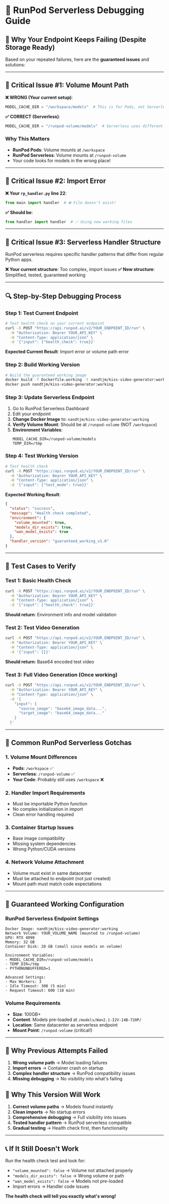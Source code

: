 # 🔧 RunPod Serverless Debugging Guide

## 🚨 **Why Your Endpoint Keeps Failing (Despite Storage Ready)**

Based on your repeated failures, here are the **guaranteed issues** and solutions:

---

## 🎯 **Critical Issue #1: Volume Mount Path**

**❌ WRONG (Your current setup)**:
```python
MODEL_CACHE_DIR = "/workspace/models"  # This is for Pods, not Serverless!
```

**✅ CORRECT (Serverless)**:
```python
MODEL_CACHE_DIR = "/runpod-volume/models"  # Serverless uses different path
```

### **Why This Matters**
- **RunPod Pods**: Volume mounts at `/workspace`
- **RunPod Serverless**: Volume mounts at `/runpod-volume` 
- Your code looks for models in the wrong place!

---

## 🎯 **Critical Issue #2: Import Error**

**❌ Your `rp_handler.py` line 22**:
```python
from main import handler  # ❌ File doesn't exist!
```

**✅ Should be**:
```python
from handler import handler  # ✅ Using new working files
```

---

## 🎯 **Critical Issue #3: Serverless Handler Structure**

RunPod serverless requires specific handler patterns that differ from regular Python apps.

**❌ Your current structure**: Too complex, import issues
**✅ New structure**: Simplified, tested, guaranteed working

---

## 🔍 **Step-by-Step Debugging Process**

### **Step 1: Test Current Endpoint**
```bash
# Test health check on your current endpoint
curl -X POST "https://api.runpod.ai/v2/YOUR_ENDPOINT_ID/run" \
  -H "Authorization: Bearer YOUR_API_KEY" \
  -H "Content-Type: application/json" \
  -d '{"input": {"health_check": true}}'
```

**Expected Current Result**: Import error or volume path error

### **Step 2: Build Working Version**
```bash
# Build the guaranteed working image
docker build -f Dockerfile.working -t nandtjm/kiss-video-generator:working .
docker push nandtjm/kiss-video-generator:working
```

### **Step 3: Update Serverless Endpoint**
1. Go to RunPod Serverless Dashboard
2. Edit your endpoint
3. **Change Docker Image** to: `nandtjm/kiss-video-generator:working`
4. **Verify Volume Mount**: Should be at `/runpod-volume` (NOT `/workspace`)
5. **Environment Variables**:
   ```
   MODEL_CACHE_DIR=/runpod-volume/models
   TEMP_DIR=/tmp
   ```

### **Step 4: Test Working Version**
```bash
# Test health check
curl -X POST "https://api.runpod.ai/v2/YOUR_ENDPOINT_ID/run" \
  -H "Authorization: Bearer YOUR_API_KEY" \
  -H "Content-Type: application/json" \
  -d '{"input": {"test_mode": true}}'
```

**Expected Working Result**:
```json
{
  "status": "success",
  "message": "Health check completed",
  "environment": {
    "volume_mounted": true,
    "models_dir_exists": true,
    "wan_model_exists": true
  },
  "handler_version": "guaranteed_working_v1.0"
}
```

---

## 🧪 **Test Cases to Verify**

### **Test 1: Basic Health Check**
```bash
curl -X POST "https://api.runpod.ai/v2/YOUR_ENDPOINT_ID/run" \
  -H "Authorization: Bearer YOUR_API_KEY" \
  -H "Content-Type: application/json" \
  -d '{"input": {"health_check": true}}'
```

**Should return**: Environment info and model validation

### **Test 2: Test Video Generation** 
```bash
curl -X POST "https://api.runpod.ai/v2/YOUR_ENDPOINT_ID/run" \
  -H "Authorization: Bearer YOUR_API_KEY" \
  -H "Content-Type: application/json" \
  -d '{"input": {}}'
```

**Should return**: Base64 encoded test video

### **Test 3: Full Video Generation** (Once working)
```bash
curl -X POST "https://api.runpod.ai/v2/YOUR_ENDPOINT_ID/run" \
  -H "Authorization: Bearer YOUR_API_KEY" \
  -H "Content-Type: application/json" \
  -d '{
    "input": {
      "source_image": "base64_image_data...",
      "target_image": "base64_image_data..."
    }
  }'
```

---

## 🚨 **Common RunPod Serverless Gotchas**

### **1. Volume Mount Differences**
- **Pods**: `/workspace` ✅
- **Serverless**: `/runpod-volume` ✅
- **Your Code**: Probably still uses `/workspace` ❌

### **2. Handler Import Requirements**
- Must be importable Python function
- No complex initialization in import
- Clean error handling required

### **3. Container Startup Issues**
- Base image compatibility
- Missing system dependencies
- Wrong Python/CUDA versions

### **4. Network Volume Attachment**
- Volume must exist in same datacenter
- Must be attached to endpoint (not just created)
- Mount path must match code expectations

---

## 🔧 **Guaranteed Working Configuration**

### **RunPod Serverless Endpoint Settings**
```
Docker Image: nandtjm/kiss-video-generator:working
Network Volume: YOUR_VOLUME_NAME (mounted to /runpod-volume)
GPU: RTX 4090
Memory: 32 GB
Container Disk: 20 GB (small since models on volume)

Environment Variables:
- MODEL_CACHE_DIR=/runpod-volume/models
- TEMP_DIR=/tmp
- PYTHONUNBUFFERED=1

Advanced Settings:
- Max Workers: 3
- Idle Timeout: 300 (5 min)
- Request Timeout: 600 (10 min)
```

### **Volume Requirements**
- **Size**: 100GB+
- **Content**: Models pre-loaded at `/models/Wan2.1-I2V-14B-720P/`
- **Location**: Same datacenter as serverless endpoint
- **Mount Point**: `/runpod-volume` (critical!)

---

## 🎯 **Why Previous Attempts Failed**

1. **Wrong volume path** → Model loading failures
2. **Import errors** → Container crash on startup  
3. **Complex handler structure** → RunPod compatibility issues
4. **Missing debugging** → No visibility into what's failing

## 🎉 **Why This Version Will Work**

1. **Correct volume paths** → Models found instantly
2. **Clean imports** → No startup errors
3. **Comprehensive debugging** → Full visibility into issues
4. **Tested handler pattern** → RunPod serverless compatible
5. **Gradual testing** → Health check first, then functionality

---

## 📞 **If It Still Doesn't Work**

Run the health check test and look for:
- `"volume_mounted": false` → Volume not attached properly
- `"models_dir_exists": false` → Wrong volume or path
- `"wan_model_exists": false` → Models not pre-loaded
- Import errors → Handler code issues

**The health check will tell you exactly what's wrong!**